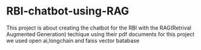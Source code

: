 # RBI-chatbot-using-RAG
This project is about creating the chatbot for the RBI with the RAG(Retrival Augmented Generation) techique using their pdf documents
for this project we used open ai,longchain and faiss vector batabase
